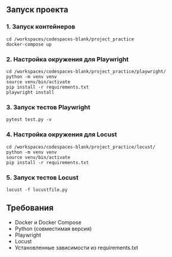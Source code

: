 ## Запуск проекта

### 1. Запуск контейнеров
```
cd /workspaces/codespaces-blank/project_practice
docker-compose up
```
### 2. Настройка окружения для Playwright
```
cd /workspaces/codespaces-blank/project_practice/playwright/
python -m venv venv 
source venv/bin/activate
pip install -r requirements.txt
playwright install
```
### 3. Запуск тестов Playwright
```
pytest test.py -v
```
### 4. Настройка окружения для Locust
```
cd /workspaces/codespaces-blank/project_practice/locust/
python -m venv venv 
source venv/bin/activate
pip install -r requirements.txt
```
### 5. Запуск тестов Locust
```
locust -f locustfile.py
```
## Требования
* Docker и Docker Compose
* Python (совместимая версия)
* Playwright
* Locust
* Установленные зависимости из requirements.txt
